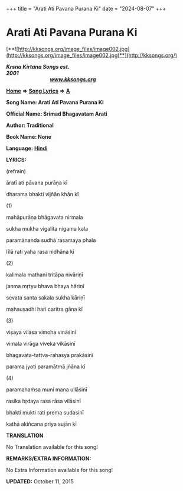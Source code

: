 +++
title = "Arati Ati Pavana Purana Ki"
date = "2024-08-07"
+++

# Arati Ati Pavana Purana Ki
[**![http://kksongs.org/image_files/image002.jpg](http://kksongs.org/image_files/image002.jpg)**](http://kksongs.org/)

**_Krsna Kirtana Songs est. 2001_**                                                                                                                                                     **_www.kksongs.org_**

[**Home**](http://kksongs.org/) **⇒** [**Song Lyrics**](http://kksongs.org/lyrics.html) **⇒** [**A**](http://kksongs.org/songs/song_a.html)

**Song Name: Arati Ati Pavana Purana Ki**

**Official Name: Srimad Bhagavatam Arati**

**Author: Traditional**

**Book Name: None**                                   

**Language:** [**Hindi**](http://kksongs.org/language/list/hindi.html)

**LYRICS:**

(refrain)

āratī ati pāvana purāṇa kī

dharama bhakti vijñān khān kī

(1)

mahāpurāṇa bhāgavata nirmala

sukha mukha vigalita nigama kala

paramānanda sudhā rasamaya phala

līlā rati yaha rasa nidhāna kī

(2)

kalimala mathani tritāpa nivāriṇī

janma mṛtyu bhava bhaya hāriṇī

sevata santa sakala sukha kāriṇī

mahauṣadhi hari caritra gāna kī

(3)

viṣaya vilāsa vimoha vināśinī

vimala virāga viveka vikāsinī

bhagavata-tattva-rahasya prakāsinī

parama jyoti paramātmā jñāna kī

(4)

paramahaḿsa muni mana ullāsinī

rasika hṛdaya rasa rāsa vilāsinī

bhakti mukti rati prema sudasinī

kathā akiñcana priya sujān kī

**TRANSLATION**

No Translation available for this song!

**REMARKS/EXTRA INFORMATION:**

No Extra Information available for this song!

**UPDATED:** October 11, 2015